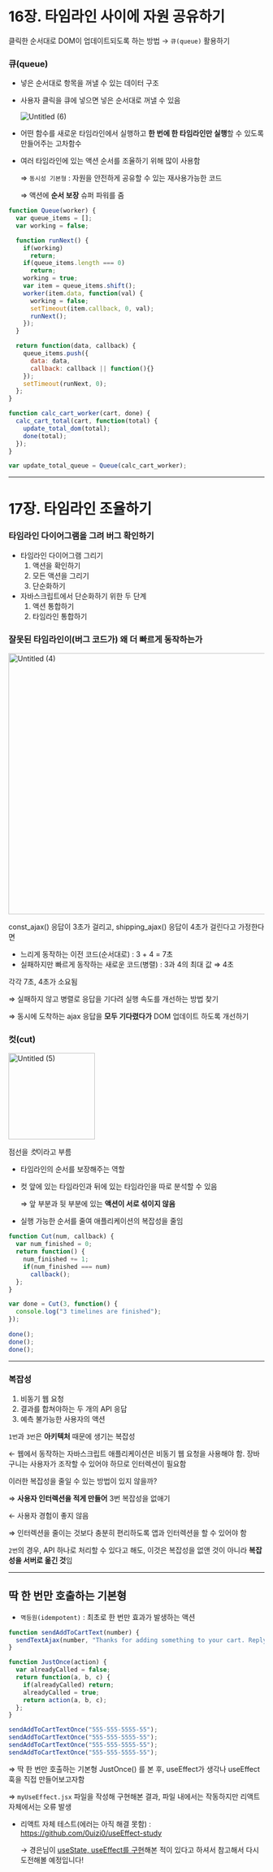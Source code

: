 # 16장. 타임라인 사이에 자원 공유하기
클릭한 순서대로 DOM이 업데이트되도록 하는 방법 → `큐(queue)` 활용하기

### 큐(queue)

- 넣은 순서대로 항목을 꺼낼 수 있는 데이터 구조
- 사용자 클릭을 큐에 넣으면 넣은 순서대로 꺼낼 수 있음
    
    ![Untitled (6)](https://github.com/HOJOON07/ssok-ssok/assets/102431281/758ae18f-f560-467e-9411-a1273d836a02)
    
- 어떤 함수를 새로운 타임라인에서 실행하고 **한 번에 한 타임라인만 실행**할 수 있도록 만들어주는 고차함수
- 여러 타임라인에 있는 액션 순서를 조율하기 위해 많이 사용함
    
    ⇒ `동시성 기본형` : 자원을 안전하게 공유할 수 있는 재사용가능한 코드
    
    ⇒ 액션에 **순서 보장** 슈퍼 파워를 줌
    

```jsx
function Queue(worker) {
  var queue_items = [];
  var working = false;

  function runNext() {
    if(working)
      return;
    if(queue_items.length === 0)
      return;
    working = true;
    var item = queue_items.shift();
    worker(item.data, function(val) {
      working = false;
      setTimeout(item.callback, 0, val);
      runNext();
    });
  }

  return function(data, callback) {
    queue_items.push({
      data: data,
      callback: callback || function(){}
    });
    setTimeout(runNext, 0);
  };
}

function calc_cart_worker(cart, done) {
  calc_cart_total(cart, function(total) {
    update_total_dom(total);
    done(total);
  });
}

var update_total_queue = Queue(calc_cart_worker);
```

---
# 17장. 타임라인 조율하기
### 타임라인 다이어그램을 그려 버그 확인하기

- 타임라인 다이어그램 그리기
    1. 액션을 확인하기
    2. 모든 액션을 그리기
    3. 단순화하기
- 자바스크립트에서 단순화하기 위한 두 단계
    1. 액션 통합하기
    2. 타임라인 통합하기

### 잘못된 타임라인이(버그 코드가) 왜 더 빠르게 동작하는가

<img width="514" alt="Untitled (4)" src="https://github.com/HOJOON07/ssok-ssok/assets/102431281/8fd61cce-d15f-4f12-b05f-eb113ae913f2">

const_ajax() 응답이 3초가 걸리고, shipping_ajax() 응답이 4초가 걸린다고 가정한다면

- 느리게 동작하는 이전 코드(순서대로) : 3 + 4 = 7초
- 실패하지만 빠르게 동작하는 새로운 코드(병렬) : 3과 4의 최대 값 ⇒ 4초

각각 7초, 4초가 소요됨

⇒ 실패하지 않고 병렬로 응답을 기다려 실행 속도를 개선하는 방법 찾기

⇒ 동시에 도착하는 ajax 응답을 **모두 기다렸다가** DOM 업데이트 하도록 개선하기

### 컷(cut)

<img width="170" alt="Untitled (5)" src="https://github.com/HOJOON07/ssok-ssok/assets/102431281/cbf8c74e-d5ac-44a8-9297-95f52844c008">

점선을 $컷$이라고 부름

- 타임라인의 순서를 보장해주는 역할
- 컷 앞에 있는 타임라인과 뒤에 있는 타임라인을 따로 분석할 수 있음
    
    ⇒ 앞 부분과 뒷 부분에 있는 **액션이 서로 섞이지 않음**
    
- 실행 가능한 순서를 줄여 애플리케이션의 복잡성을 줄임

```jsx
function Cut(num, callback) {
  var num_finished = 0;
  return function() {
    num_finished += 1;
    if(num_finished === num)
      callback();
  };
}

var done = Cut(3, function() {
  console.log("3 timelines are finished");
});
  
done();
done();
done();
```

---

### 복잡성

1. 비동기 웹 요청
2. 결과를 합쳐야하는 두 개의 API 응답
3. 예측 불가능한 사용자의 액션

`1번`과 `3번`은 **아키텍처** 때문에 생기는 복잡성

← 웹에서 동작하는 자바스크립트 애플리케이션은 비동기 웹 요청을 사용해야 함.  장바구니는 사용자가 조작할 수 있어야 하므로 인터렉션이 필요함

이러한 복잡성을 줄일 수 있는 방법이 있지 않을까?

⇒ **사용자 인터렉션을 적게 만들어** 3번 복잡성을 없애기

← 사용자 경험이 좋지 않음

⇒ 인터렉션을 줄이는 것보다 충분히 편리하도록 앱과 인터렉션을 할 수 있어야 함

`2번`의 경우, API 하나로 처리할 수 있다고 해도, 이것은 복잡성을 없앤 것이 아니라 **복잡성을 서버로 옮긴 것**임

---

## 딱 한 번만 호출하는 기본형

- `멱등원(idempotent)` : 최초로 한 번만 효과가 발생하는 액션

```jsx
function sendAddToCartText(number) {
  sendTextAjax(number, "Thanks for adding something to your cart. Reply if you have any questions!");
}

function JustOnce(action) {
  var alreadyCalled = false;
  return function(a, b, c) {
    if(alreadyCalled) return;
    alreadyCalled = true;
    return action(a, b, c);
  };
}

sendAddToCartTextOnce("555-555-5555-55");
sendAddToCartTextOnce("555-555-5555-55");
sendAddToCartTextOnce("555-555-5555-55");
sendAddToCartTextOnce("555-555-5555-55");
```

⇒ 딱 한 번만 호출하는 기본형 JustOnce() 를 본 후, useEffect가 생각나 useEffect 훅을 직접 만들어보고자함

⇒ `myUseEffect.jsx` 파일을 작성해 구현해본 결과, 파일 내에서는 작동하지만 리액트 자체에서는 오류 발생

- 리액트 자체 테스트(에러는 아직 해결 못함) : https://github.com/0uizi0/useEffect-study

  → 경은님이 [useState, useEffect를 구현](https://github.com/JKyEun/wanted-practice/commit/0a932c4eba955d44876f63b86aaa8bcc440b112c)해본 적이 있다고 하셔서 참고해서 다시 도전해볼 예정입니다!